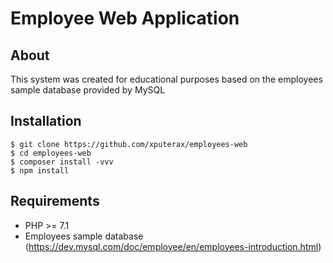 # Employee Web Application

## About

This system was created for educational purposes based on the employees sample database provided by MySQL


## Installation

```
$ git clone https://github.com/xputerax/employees-web
$ cd employees-web
$ composer install -vvv
$ npm install
```

## Requirements

- PHP >= 7.1
- Employees sample database (https://dev.mysql.com/doc/employee/en/employees-introduction.html)
